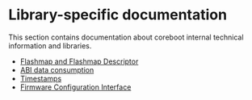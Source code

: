 # Library-specific documentation

This section contains documentation about coreboot internal technical
information and libraries.

- [Flashmap and Flashmap Descriptor](flashmap.md)
- [ABI data consumption](abi-data-consumption.md)
- [Timestamps](timestamp.md)
- [Firmware Configuration Interface](fw_config.md)
